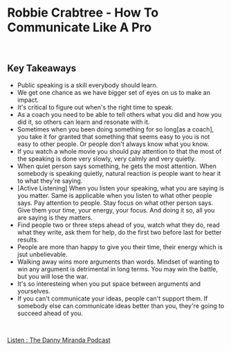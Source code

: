 # Robbie Crabtree - How To Communicate Like A Pro
<br>

## Key Takeaways <br>

* Public speaking is a skill everybody should learn.
* We get one chance as we have bigger set of eyes on us to make an impact.
* It's critical to figure out when's the right time to speak.
* As a coach you need to be able to tell others what you did and how you did it, so others can learn and resonate with it.
* Sometimes when you been doing something for so long[as a coach], you take it for granted that something that seems easy to you is not easy to other people. Or people don't always know what you know.
* If you watch a whole movie you should pay attention to that the most of the speaking is done very slowly, very calmly and very quietly.
* When quiet person says something, he gets the most attention. When somebody is speaking quietly, natural reaction is people want to hear it to what they're saying.
* [Active Listening] When you listen your speaking, what you are saying is you matter. Same is applicable when you listen to what other people says. Pay attention to people. Stay focus on what other person says. Give them your time, your energy, your focus. And doing it so, all you are saying is they matters.
* Find people two or three steps ahead of you, watch what they do, read what they write, ask them for help, do the first two before last for better results.
* People are more than happy to give you their time, their energy which is jsut unbelievable. 
* Walking away wins more arguments than words. Mindset of wanting to win any argument is detrimental in long terms. You may win the battle, but you will lose the war.
* It's so interesteing when you put space between arguments and yourselves.
* If you can't communicate your ideas, people can't support them. If somebody else can communicate ideas better than you, they're going to succeed ahead of you. 

<br>

[Listen : The Danny Miranda Podcast](https://dannymiranda.com/011-robbie-crabtree/)


